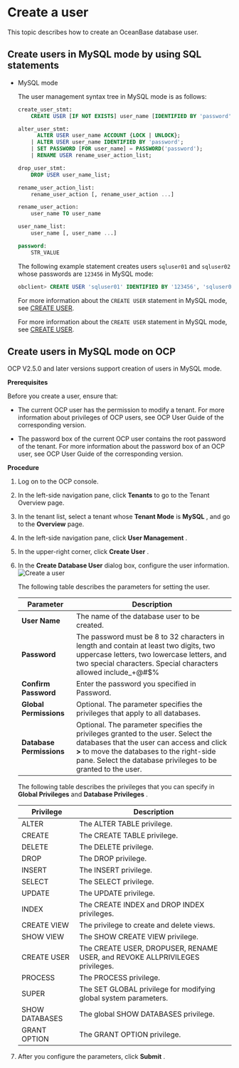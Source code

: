 Create a user 
==================================

This topic describes how to create an OceanBase database user. 

Create users in MySQL mode by using SQL statements 
-----------------------------------------------------------------------

* MySQL mode

  The user management syntax tree in MySQL mode is as follows:

  ```sql
  create_user_stmt:
      CREATE USER [IF NOT EXISTS] user_name [IDENTIFIED BY 'password'];
  
  alter_user_stmt:
        ALTER USER user_name ACCOUNT {LOCK | UNLOCK};
      | ALTER USER user_name IDENTIFIED BY 'password';
      | SET PASSWORD [FOR user_name] = PASSWORD('password');
      | RENAME USER rename_user_action_list;
  
  drop_user_stmt:
      DROP USER user_name_list;
  
  rename_user_action_list:
      rename_user_action [, rename_user_action ...]
  
  rename_user_action:
      user_name TO user_name
  
  user_name_list:
      user_name [, user_name ...]
  
  password:
      STR_VALUE
  ```

  

  The following example statement creates users `sqluser01` and `sqluser02` whose passwords are `123456` in MySQL mode:

  ```sql
  obclient> CREATE USER 'sqluser01' IDENTIFIED BY '123456', 'sqluser02' IDENTIFIED BY '123456';
  ```

  

  For more information about the `CREATE USER` statement in MySQL mode, see [CREATE USER](/en-US/11.sql-reference-1/5.sql-statement-1/21.create-user.md). 

  For more information about the `CREATE USER` statement in MySQL mode, see [CREATE USER](https://open.oceanbase.com/docs/community/oceanbase-database/V3.1.1/create-user).
  




Create users in MySQL mode on OCP 
------------------------------------------------------

OCP V2.5.0 and later versions support creation of users in MySQL mode. 

**Prerequisites** 

Before you create a user, ensure that:

* The current OCP user has the permission to modify a tenant. For more information about privileges of OCP users, see OCP User Guide of the corresponding version.

  

* The password box of the current OCP user contains the root password of the tenant. For more information about the password box of an OCP user, see OCP User Guide of the corresponding version.

  




**Procedure** 

1. Log on to the OCP console.

   

2. In the left-side navigation pane, click **Tenants** to go to the Tenant Overview page.

   

3. In the tenant list, select a tenant whose **Tenant Mode** is **MySQL** , and go to the **Overview** page.

   

4. In the left-side navigation pane, click **User Management** .

   

5. In the upper-right corner, click **Create User** .

   

6. In the **Create Database User** dialog box, configure the user information.![Create a user](../images/p206054.png)

   The following table describes the parameters for setting the user. 
   

   |        Parameter         |                                                                                                                 Description                                                                                                                  |
   |--------------------------|----------------------------------------------------------------------------------------------------------------------------------------------------------------------------------------------------------------------------------------------|
   | **User Name**            | The name of the database user to be created.                                                                                                                                                                                                 |
   | **Password**             | The password must be 8 to 32 characters in length and contain at least two digits, two uppercase letters, two lowercase letters, and two special characters. Special characters allowed include_+@#$%                                        |
   | **Confirm Password**     | Enter the password you specified in Password.                                                                                                                                                                                                |
   | **Global Permissions**   | Optional. The parameter specifies the privileges that apply to all databases.                                                                                                                                                                |
   | **Database Permissions** | Optional. The parameter specifies the privileges granted to the user. Select the databases that the user can access and click **\>** to move the databases to the right-side pane. Select the database privileges to be granted to the user. |

   

   The following table describes the privileges that you can specify in **Global Privileges** and **Database Privileges** . 
   

   |   Privilege    |                                 Description                                  |
   |----------------|------------------------------------------------------------------------------|
   | ALTER          | The ALTER TABLE privilege.                                                   |
   | CREATE         | The CREATE TABLE privilege.                                                  |
   | DELETE         | The DELETE privilege.                                                        |
   | DROP           | The DROP privilege.                                                          |
   | INSERT         | The INSERT privilege.                                                        |
   | SELECT         | The SELECT privilege.                                                        |
   | UPDATE         | The UPDATE privilege.                                                        |
   | INDEX          | The CREATE INDEX and DROP INDEX privileges.                                  |
   | CREATE VIEW    | The privilege to create and delete views.                                    |
   | SHOW VIEW      | The SHOW CREATE VIEW privilege.                                              |
   | CREATE USER    | The CREATE USER, DROPUSER, RENAME USER, and REVOKE ALLPRIVILEGES privileges. |
   | PROCESS        | The PROCESS privilege.                                                       |
   | SUPER          | The SET GLOBAL privilege for modifying global system parameters.             |
   | SHOW DATABASES | The global SHOW DATABASES privilege.                                         |
   | GRANT OPTION   | The GRANT OPTION privilege.                                                  |

   

7. After you configure the parameters, click **Submit** .

   



